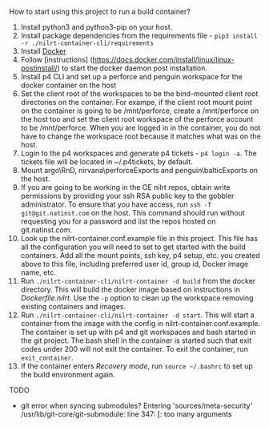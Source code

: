How to start using this project to run a build container?
1.  Install python3 and python3-pip on your host.
2.  Install package dependencies from the requirements file -
    `pip3 install -r ./nilrt-container-cli/requirements`
3.  Install [Docker](https://docs.docker.com/install/linux/docker-ce/debian/)
4.  Follow [instructions]
    (https://docs.docker.com/install/linux/linux-postinstall/) to start the
    docker daemon post installation.
5.  Install p4 CLI and set up a perforce and penguin workspace for the docker
    container on the host
6.  Set the client root of the workspaces to be the bind-mounted client root
    directories on the container.
    For exampe, if the client root mount point on the container is going to be
    /mnt/perforce, create a /mnt/perforce on the host too and set the client
    root workspace of the perforce account to be /mnt/perforce.
    When you are logged in in the container, you do not have to change the
    workspace root because it matches what was on the host.
7.  Login to the p4 workspaces and generate p4 tickets - `p4 login -a`. The
    tickets file will be located in ~/.p4tickets, by default.
8.  Mount argo\RnD, nirvana\perforceExports and penguin\balticExports on the
    host.
9.  If you are going to be working in the OE nilrt repos, obtain write
    permissions by providing your ssh RSA public key to the gobbler
    administrator. To ensure that you have access, run
    `ssh -T git@git.natinst.com` on the host. This command should run without
    requesting you for a password and list the repos hosted on git.natinst.com.
10. Look up the nilrt-container.conf.example file in this project. This file has
    all the configuration you will need to set to get started with the build
    containers. Add all the mount points, ssh key, p4 setup, etc. you created
    above to this file, including preferred user id, group id, Docker image
    name, etc.
11. Run `./nilrt-container-cli/nilrt-container -d build` from the docker
    directory. This will build the docker image based on instructions in
    _Dockerfile.nilrt_. Use the `-p` option to clean up the workspace removing
    existing containers and images.
12. Run `./nilrt-container-cli/nilrt-container -d start`. This will start a
    container from the image with the config in nilrt-container.conf.example.
    The container is set up with p4 and git workspaces and bash started in the
    git project. The bash shell in the container is started such that exit codes
    under 200 will not exit the container. To exit the container, run
    `exit_container`.
13. If the container enters _Recovery mode_, run `source ~/.bashrc` to set up
    the build environment again.


TODO

- git error when syncing submodules?
Entering 'sources/meta-security'
/usr/lib/git-core/git-submodule: line 347: [: too many arguments
